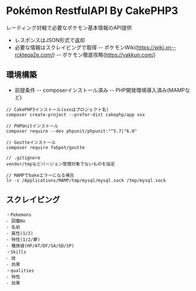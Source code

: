 
# Pokémon RestfulAPI By CakePHP3

レーティング対戦で必要なポケモン基本情報のAPI提供
- レスポンスはJSON形式で返却
- 必要な情報はスクレイピングで取得
-- ポケモンWiki(https://wiki.xn--rckteqa2e.com/)
-- ポケモン徹底攻略(https://yakkun.com/)

## 環境構築

- 前提条件
-- composerインストール済み
-- PHP開発環境導入済み(MAMPなど)

```
// CakePHP3インストール(xxxはプロジェクト名)
composer create-project --prefer-dist cakephp/app xxx

// PHPUnitインストール
composer require --dev phpunit/phpunit:"^5.7|^6.0"

// Goutteインストール
composer require fabpot/goutte

// .gitignore
vendor/tmpなどバージョン管理対象でないものを指定

// MAMPでbakeエラーになる場合
ln -s /Applications/MAMP/tmp/mysql/mysql.sock /tmp/mysql.sock
```

## スクレイピング

```
・Pokemons
- 図鑑No
- 名前
- 属性(1/2)
- 特性(1/2/夢)
- 種族値(HP/AT/DF/SA/SD/SP)
・Skills
- 技
- 効果
・qualities
- 特性
- 効果
```
